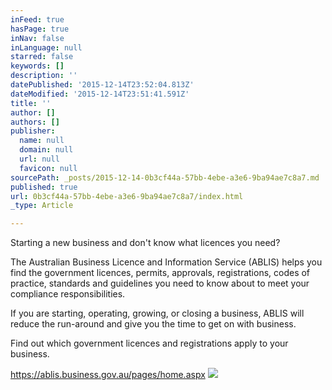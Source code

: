 ```yaml
---
inFeed: true
hasPage: true
inNav: false
inLanguage: null
starred: false
keywords: []
description: ''
datePublished: '2015-12-14T23:52:04.813Z'
dateModified: '2015-12-14T23:51:41.591Z'
title: ''
author: []
authors: []
publisher:
  name: null
  domain: null
  url: null
  favicon: null
sourcePath: _posts/2015-12-14-0b3cf44a-57bb-4ebe-a3e6-9ba94ae7c8a7.md
published: true
url: 0b3cf44a-57bb-4ebe-a3e6-9ba94ae7c8a7/index.html
_type: Article

---
```

Starting a new business and don't know what licences you need?

The Australian Business Licence and Information Service (ABLIS) helps you find the government licences, permits, approvals, registrations, codes of practice, standards and guidelines you need to know about to meet your compliance responsibilities.

If you are starting, operating, growing, or closing a business, ABLIS will reduce the run-around and give you the time to get on with business.

Find out which government licences and registrations apply to your business.

https://ablis.business.gov.au/pages/home.aspx
![](https://the-grid-user-content.s3-us-west-2.amazonaws.com/be06d327-0c6d-4f4b-b078-d24d320590a4.jpg)